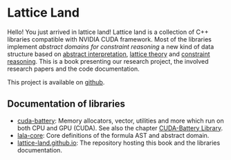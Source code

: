 # Lattice Land

Hello! You just arrived in lattice land!
Lattice land is a collection of C++ libraries compatible with NVIDIA CUDA framework.
Most of the libraries implement _abstract domains for constraint reasoning_ a new kind of data structure based on [abstract interpretation](https://en.wikipedia.org/wiki/Abstract_interpretation), [lattice theory](https://en.wikipedia.org/wiki/Lattice_(order)) and [constraint reasoning](https://en.wikipedia.org/wiki/Constraint_satisfaction).
This is a book presenting our research project, the involved research papers and the code documentation.

This project is available on [github](https://github.com/lattice-land).

## Documentation of libraries

* [cuda-battery](https://lattice-land.github.io/cuda-battery): Memory allocators, vector, utilities and more which run on both CPU and GPU (CUDA).
See also the chapter [CUDA-Battery Library](1-cuda-battery.md).
* [lala-core](https://lattice-land.github.io/lala-core): Core definitions of the formula AST and abstract domain.
* [lattice-land.github.io](https://github.com/lattice-land/lattice-land.github.io): The repository hosting this book and the libraries documentation.
